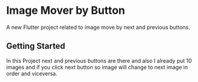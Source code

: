 # Image Mover by Button

A new Flutter project related to image move by next and previous buttons.

## Getting Started

In this Project next and previous buttons are there and also I already put 10 images and if you click next button so image will change to next image in order and viceversa. 

